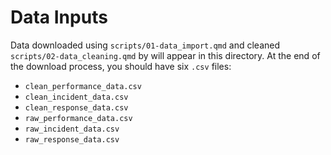 # Data Inputs
Data downloaded using `scripts/01-data_import.qmd` and cleaned `scripts/02-data_cleaning.qmd` by will appear in this directory. At the end of the download process, you should have six `.csv` files:

* `clean_performance_data.csv`
* `clean_incident_data.csv`
* `clean_response_data.csv`
* `raw_performance_data.csv`
* `raw_incident_data.csv`
* `raw_response_data.csv`